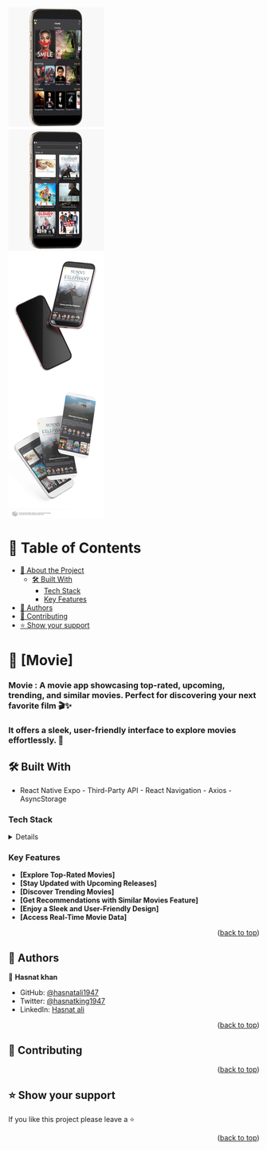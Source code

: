<img src="./movieImg2.png" />
<a name="readme-top"></a>

<!-- TABLE OF CONTENTS -->

# 📗 Table of Contents

- [📖 About the Project](#about-project)
  - [🛠 Built With](#built-with)
    - [Tech Stack](#tech-stack)
    - [Key Features](#key-features)
- [👥 Authors](#authors)
- [🤝 Contributing](#contributing)
- [⭐️ Show your support](#support)

<!-- PROJECT DESCRIPTION -->

# 📖 [Movie] <a name="about-project"></a>

### Movie : A movie app showcasing top-rated, upcoming, trending, and similar movies. Perfect for discovering your next favorite film 🎬✨

### It offers a sleek, user-friendly interface to explore movies effortlessly. 🎥

## 🛠 Built With <a name="built-with"></a>

- React Native Expo - Third-Party API - React Navigation - Axios - AsyncStorage

### Tech Stack <a name="tech-stack"></a>

<details>
  <ul>
    <li>React Native Expo</li>
    <li>Third-Party API</li>
    <li>React Navigation</li>
    <li>Axios</li>
    <li>AsyncStorage</li>
  </ul>
</details>

<!-- Features -->

### Key Features <a name="key-features"></a>

- **[Explore Top-Rated Movies]**
- **[Stay Updated with Upcoming Releases]**
- **[Discover Trending Movies]**
- **[Get Recommendations with Similar Movies Feature]**
- **[Enjoy a Sleek and User-Friendly Design]**
- **[Access Real-Time Movie Data]**

<p align="right">(<a href="#readme-top">back to top</a>)</p>

<!-- AUTHORS -->

## 👥 Authors <a name="authors"></a>

👤 **Hasnat khan**

- GitHub: [@hasnatali1947](https://github.com/hasnatali1947)
- Twitter: [@hasnatking1947](https://twitter.com/hasnatking1947)
- LinkedIn: [Hasnat ali](https://www.linkedin.com/feed/?trk=homepage-basic_google-sign-in-submit)

<p align="right">(<a href="#readme-top">back to top</a>)</p>

<!-- CONTRIBUTING -->

## 🤝 Contributing <a name="contributing"></a>

<p align="right">(<a href="#readme-top">back to top</a>)</p>

<!-- SUPPORT -->

## ⭐️ Show your support <a name="support"></a>

If you like this project please leave a ⭐️

<p align="right">(<a href="#readme-top">back to top</a>)</p>